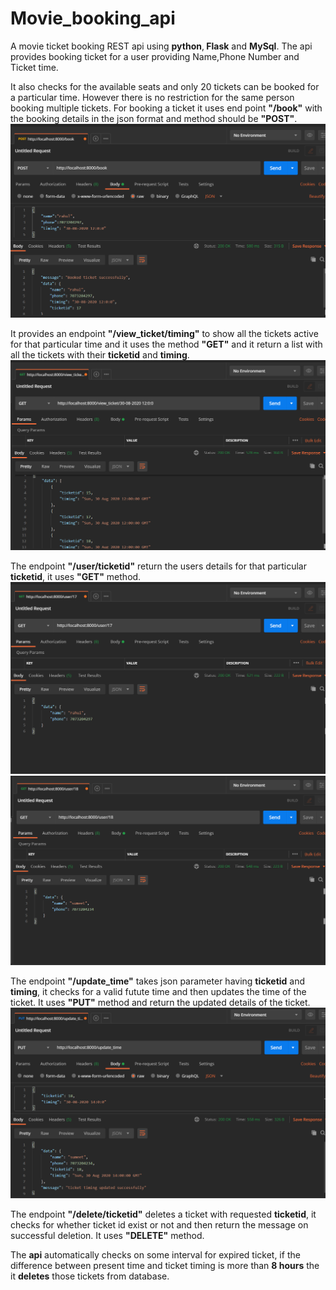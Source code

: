 # Movie_booking_api

A movie ticket booking REST api using <b>python</b>,<b> Flask</b> and <b>MySql</b>.
The api provides booking ticket for a user providing Name,Phone Number and Ticket time.

It also checks for the available seats and only 20 tickets can be booked for a particular time.
However there is no restriction for the same person booking multiple tickets.
For booking a ticket it uses end point <b>"/book"</b> with the booking details in the json format and method should be <b>"POST"</b>.
![ticket_book](https://github.com/sannu01/Movie_booking_api/blob/master/output/ticket_book.png)

It provides an endpoint <b>"/view_ticket/timing"</b> to show all the tickets active for that particular time and it uses the method <b>"GET"</b>
and it return a list with all the tickets with their <b>ticketid</b> and <b>timing</b>.
![view_ticket](https://github.com/sannu01/Movie_booking_api/blob/master/output/view_ticket.png)

The endpoint <b>"/user/ticketid"</b> return the users details for that particular <b>ticketid</b>, it uses <b>"GET"</b> method.
![user_info](https://github.com/sannu01/Movie_booking_api/blob/master/output/user_info.png)
![user_info2](https://github.com/sannu01/Movie_booking_api/blob/master/output/user_info%20(2).png)

The endpoint <b>"/update_time"</b> takes json parameter having <b>ticketid</b> and <b>timing</b>, it checks for a valid futute time and then updates the time of the ticket.
It uses <b>"PUT"</b> method and return the updated details of the ticket.
![update_time](https://github.com/sannu01/Movie_booking_api/blob/master/output/update_ticket.png)
  
The endpoint <b>"/delete/ticketid"</b> deletes a ticket with requested <b>ticketid</b>, it checks for whether ticket id exist or not and then return the message on successful deletion. It uses <b>"DELETE"</b> method.

 
 
The <b>api</b> automatically checks on some interval for expired ticket, if the difference between present time and ticket timing is more than <b>8 hours</b> the it <b>deletes</b> those tickets from database.


  
